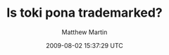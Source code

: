 ---
title: 'Is toki pona trademarked?'
posts: 1
hash: 'JAp5ZGW9'
author: 'Matthew Martin'
date: 2009-08-02 15:37:29 UTC
sources:
  - https://tokipona.yahoogroups.narkive.com/JAp5ZGW9
---